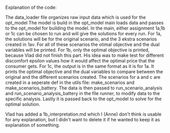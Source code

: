 Explanation of the code:

The data_loader file organizes raw input data which is used for the opt_model
The model is build in the opt_model
main loads data and passes to the opt_model for building the model. In the main, either assignment 1a,1b or 1c can be chosen to run and will give the solutions for every run. 
For 1a, the solutions will be for the original scenario, and the 3 ekstra scenarios created in 1av. For all of these scenarios the otimal objective and the dual variables will be printed. 
For 1b, only the optimal objective is printed, because Vlad did not finish this part. His idea was to make test for different discomfort epsilon values how it would affect the optimal price that the consumer gets. 
For 1c, the output is in the same format as it is for 1a. It prints the optimal objective and the dual variables to compare between the original and the different scenarios created.
The scenarios for a and c are created in a seperate def in the utils file: make_scenarios and make_scenarios_battery. The data is then passed to run_scenario_analysis and run_scenario_analysis_battery in the file runner, to modify data to the specific analysis. Lastly it is passed back to the opt_model to solve for the optimal solution. 

Vlad has added a 1b_interpretation.md which I (Anne) don't think is usable for any explanation, but I didn't want to delete it if he wanted to keep it as explanation of something. 